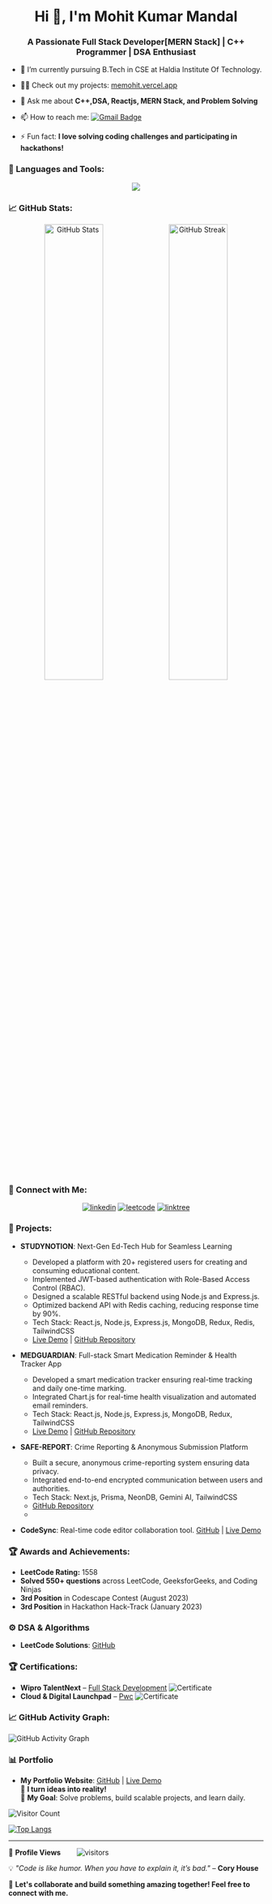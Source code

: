 <h1 align="center">Hi 👋, I'm Mohit Kumar Mandal</h1>
<h3 align="center">A Passionate Full Stack Developer[MERN Stack] | C++ Programmer | DSA Enthusiast</h3>

- 🌱 I’m currently pursuing B.Tech in CSE at Haldia Institute Of Technology.
- 👨‍💻 Check out my projects: [memohit.vercel.app](https://memohit.vercel.app)
- 💬 Ask me about **C++,DSA, Reactjs, MERN Stack, and Problem Solving**
- 📫 How to reach me: [![Gmail Badge](https://img.shields.io/badge/-mohitmandal192@gmail.com-c14438?style=flat-square&logo=Gmail&logoColor=white&link=mailto:mohitmandal192@gmail.com)](mailto:mohitmandal192@gmail.com)

- ⚡ Fun fact: **I love solving coding challenges and participating in hackathons!**

### 🚀 Languages and Tools:
<p align="center">
  <img src="https://skillicons.dev/icons?i=cpp,js,nodejs,react,nextjs,express,mongodb,redis,tailwind,docker,mysql,git,github,vscode,aws" />
</p>

### 📈 GitHub Stats:

<p align="center">
  <img width="48%" src="https://github-readme-stats.vercel.app/api?username=mohit1721&show_icons=true&theme=dark" alt="GitHub Stats">
  <img width="48%" src="https://github-readme-streak-stats.herokuapp.com/?user=mohit1721&theme=dark" alt="GitHub Streak">
</p>

### 🔗 Connect with Me:
<p align="center">
  <a href="https://linkedin.com/in/mohit-kumar-mandal-4344b3229" target="blank"><img src="https://skillicons.dev/icons?i=linkedin" alt="linkedin" /></a>
  <a href="https://leetcode.com/mohit1702" target="blank"><img src="https://img.shields.io/badge/LeetCode-FFA116?logo=leetcode&logoColor=white" alt="leetcode" /></a>
  <a href="https://linktr.ee/mk1702" target="blank"><img src="https://img.shields.io/badge/Linktree-39E09B?logo=linktree&logoColor=white" alt="linktree" /></a>
</p>

### 💼 Projects:

- **STUDYNOTION**: Next-Gen Ed-Tech Hub for Seamless Learning
  - Developed a platform with 20+ registered users for creating and consuming educational content.
  - Implemented JWT-based authentication with Role-Based Access Control (RBAC).
  - Designed a scalable RESTful backend using Node.js and Express.js.
  - Optimized backend API with Redis caching, reducing response time by 90%.
  - Tech Stack: React.js, Node.js, Express.js, MongoDB, Redux, Redis, TailwindCSS
  - [Live Demo](https://mystudynotion.vercel.app) | [GitHub Repository](https://github.com/mohit1721/study1)

- **MEDGUARDIAN**: Full-stack Smart Medication Reminder & Health Tracker App
  - Developed a smart medication tracker ensuring real-time tracking and daily one-time marking.
  - Integrated Chart.js for real-time health visualization and automated email reminders.
  - Tech Stack: React.js, Node.js, Express.js, MongoDB, Redux, TailwindCSS
  - [Live Demo](https://medguardian.vercel.app) | [GitHub Repository](https://github.com/mohit1721/medguardian)

- **SAFE-REPORT**: Crime Reporting & Anonymous Submission Platform
  - Built a secure, anonymous crime-reporting system ensuring data privacy.
  - Integrated end-to-end encrypted communication between users and authorities.
  - Tech Stack: Next.js, Prisma, NeonDB, Gemini AI, TailwindCSS
  - [GitHub Repository](https://github.com/mohit1721/safe-report)
  - 
- **CodeSync**: Real-time code editor collaboration tool. [GitHub](https://github.com/mohit1721/c-sync)  | [Live Demo](https://codes-sync.vercel.app)

### 🏆 Awards and Achievements:

- **LeetCode Rating:** 1558
- **Solved 550+ questions** across LeetCode, GeeksforGeeks, and Coding Ninjas
- **3rd Position** in Codescape Contest (August 2023)
- **3rd Position** in Hackathon Hack-Track (January 2023)


### ⚙️ DSA & Algorithms
- **LeetCode Solutions**: [GitHub](https://github.com/mohit1721/Leetcode)  

### 🏆 Certifications:
- **Wipro TalentNext** – [Full Stack Development](https://drive.google.com/file/d/1IbVRZjDfGx4QYyVsMS7iMNsjXs1GYNIL/view?usp=sharing)  ![Certificate](https://img.shields.io/badge/Verified-✅-green)
- **Cloud & Digital Launchpad** – [Pwc](https://drive.google.com/file/d/1tTqoQwFvPBaU0bF2au-4YoiPmnOBeisY/view?usp=drivesdk&usp=embed_facebook&usp=embed_facebook)  ![Certificate](https://img.shields.io/badge/Verified-✅-green)

### 📈 GitHub Activity Graph:
![GitHub Activity Graph](https://github-readme-activity-graph.vercel.app/graph?username=mohit1721&theme=react-dark&hide_border=true)


### 📊 Portfolio
- **My Portfolio Website**: [GitHub](https://github.com/mohit1721/my-portfolio) | [Live Demo](https://memohit.vercel.app)  
🚀 **I turn ideas into reality!**  
🎯 **My Goal**: Solve problems, build scalable projects, and learn daily.



![Visitor Count](https://komarev.com/ghpvc/?username=mohit1721&color=blue)
<!--  TOP LANGUAGES STATISTICS -->
 [![Top Langs](https://github-readme-stats.vercel.app/api/top-langs/?username=mohit1721&theme=dark&layout=compact&align=right&width=40%)](https://github.com/anuraghazra/github-readme-stats)
 
 ---
 
<!--  PROFILES VIEWS -->
🌱 **Profile Views**&nbsp;&nbsp;&nbsp;&nbsp;&nbsp;&nbsp;&nbsp;
![visitors](https://profile-counter.glitch.me/mohit1721/count.svg?align=center)

💡 *"Code is like humor. When you have to explain it, it’s bad."* – **Cory House**

🚀 **Let's collaborate and build something amazing together! Feel free to connect with me.**


<!--
**mohit1721/mohit1721** is a ✨ _special_ ✨ repository because its `README.md` (this file) appears on your GitHub profile.

Here are some ideas to get you started:

- 🔭 I’m currently working on ...
- 🌱 I’m currently learning ...
- 👯 I’m looking to collaborate on ...
- 🤔 I’m looking for help with ...
- 💬 Ask me about ...
- 📫 How to reach me: ...
- 😄 Pronouns: ...
- ⚡ Fun fact: ...
-->
